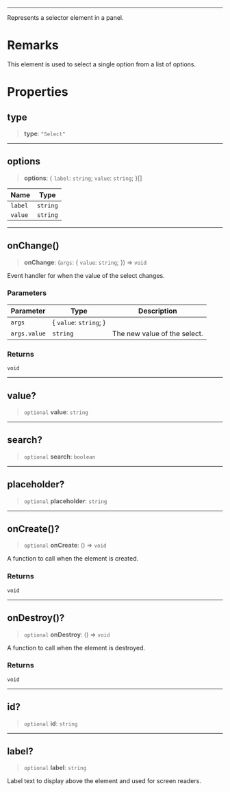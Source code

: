 ***

Represents a selector element in a panel.

# Remarks

This element is used to select a single option from a list of options.

# Properties

## type

> **type**: `"Select"`

***

## options

> **options**: { `label`: `string`; `value`: `string`; }\[]

| Name | Type |
| ------ | ------ |
| `label` | `string` |
| `value` | `string` |

***

## onChange()

> **onChange**: (`args`: { `value`: `string`; }) => `void`

Event handler for when the value of the select changes.

### Parameters

| Parameter | Type | Description |
| ------ | ------ | ------ |
| `args` | { `value`: `string`; } |  |
| `args.value` | `string` | The new value of the select. |

### Returns

`void`

***

## value?

> `optional` **value**: `string`

***

## search?

> `optional` **search**: `boolean`

***

## placeholder?

> `optional` **placeholder**: `string`

***

## onCreate()?

> `optional` **onCreate**: () => `void`

A function to call when the element is created.

### Returns

`void`

***

## onDestroy()?

> `optional` **onDestroy**: () => `void`

A function to call when the element is destroyed.

### Returns

`void`

***

## id?

> `optional` **id**: `string`

***

## label?

> `optional` **label**: `string`

Label text to display above the element and used for screen readers.
